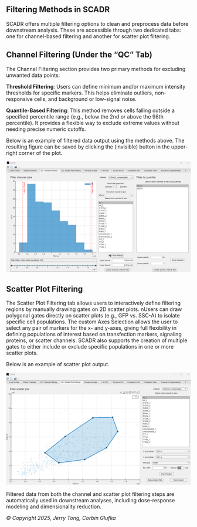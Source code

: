 ## Filtering Methods in SCADR
SCADR offers multiple filtering options to clean and preprocess data before downstream analysis. These are accessible through two dedicated tabs: one for channel-based filtering and another for scatter plot filtering.

## Channel Filtering (Under the “QC” Tab)
The Channel Filtering section provides two primary methods for excluding unwanted data points:

**Threshold Filtering**: Users can define minimum and/or maximum intensity thresholds for specific markers. This helps eliminate outliers, non-responsive cells, and background or low-signal noise.

**Quantile-Based Filtering**: This method removes cells falling outside a specified percentile range (e.g., below the 2nd or above the 98th percentile). It provides a flexible way to exclude extreme values without needing precise numeric cutoffs.

Below is an example of filtered data output using the methods above. The resulting figure can be saved by clicking the (invisible) button in the upper-right corner of the plot.

![Channel Filtering](Pictures/channel_filtering.png)

## Scatter Plot Filtering

The Scatter Plot Filtering tab allows users to interactively define filtering regions by manually drawing gates on 2D scatter plots. nUsers can draw polygonal gates directly on scatter plots (e.g., GFP vs. SSC-A) to isolate specific cell populations. The custom Axes Selection allows the user to select any pair of markers for the x- and y-axes, giving full flexibility in defining populations of interest based on transfection markers, signaling proteins, or scatter channels. SCADR also supports the creation of multiple gates to either include or exclude specific populations in one or more scatter plots.

Below is an example of scatter plot output. 

![Scatter Filtering](Pictures/scatter_filtering.png)

Filtered data from both the channel and scatter plot filtering steps are automatically used in downstream analyses, including dose-response modeling and dimensionality reduction.

*© Copyright 2025, Jerry Tong, Corbin Glufka*
